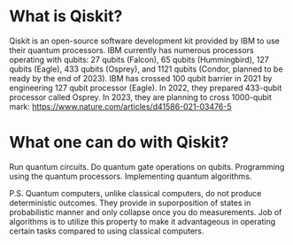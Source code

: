 # What is Qiskit?
Qiskit is an open-source software development kit provided by IBM to use their quantum processors. IBM currently has numerous processors operating with qubits: 27 qubits (Falcon), 65 qubits (Hummingbird), 127 qubits (Eagle), 433 qubits (Osprey), and 1121 qubits (Condor, planned to be ready by the end of 2023).
IBM has crossed 100 qubit barrier in 2021 by engineering 127 qubit processor (Eagle). In 2022, they prepared 433-qubit processor called Osprey. In 2023, they are planning to cross 1000-qubit mark: https://www.nature.com/articles/d41586-021-03476-5

# What one can do with Qiskit?
Run quantum circuits.
Do quantum gate operations on qubits.
Programming using the quantum processors.
Implementing quantum algorithms.

P.S. Quantum computers, unlike classical computers, do not produce deterministic outcomes. They provide in suporposition of states in probabilistic manner and only collapse once you do measurements. 
Job of algorithms is to utilize this property to make it advantageous in operating certain tasks compared to using classical computers.
